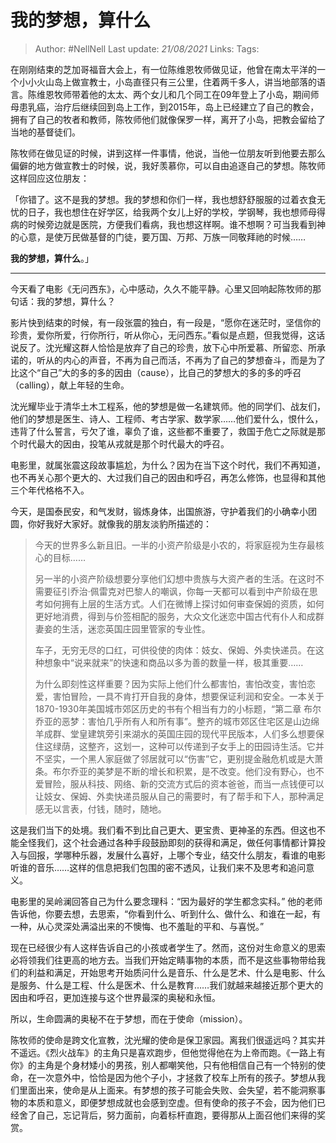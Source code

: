 # 我的梦想，算什么

> Author: #NellNell 
> Last update: *21/08/2021* 
> Links:
> Tags: 

在刚刚结束的芝加哥福音大会上，有一位陈维恩牧师做见证，他曾在南太平洋的一个小小火山岛上做宣教士，小岛直径只有三公里，住着两千多人，讲当地部落的语言。陈维恩牧师带着他的太太、两个女儿和几个同工在09年登上了小岛，期间师母患乳癌，治疗后继续回到岛上工作，到2015年，岛上已经建立了自己的教会，拥有了自己的牧者和教师，陈牧师他们就像保罗一样，离开了小岛，把教会留给了当地的基督徒们。

陈牧师在做见证的时候，讲到这样一件事情，他说，当他一位朋友听到他要去那么偏僻的地方做宣教士的时候，说，我好羡慕你，可以自由追逐自己的梦想。陈牧师这样回应这位朋友：

「你错了。这不是我的梦想。我的梦想和你们一样，我也想舒舒服服的过着衣食无忧的日子，我也想住在好学区，给我两个女儿上好的学校，学钢琴，我也想师母得病的时候旁边就是医院，方便我们看病，我也想这样啊。谁不想啊？可当我看到神的心意，是使万民做基督的门徒，要万国、万邦、万族一同敬拜祂的时候……

**我的梦想，算什么**。」

---

今天看了电影《无问西东》，心中感动，久久不能平静。心里又回响起陈牧师的那句话：我的梦想，算什么？

影片快到结束的时候，有一段张震的独白，有一段是，“愿你在迷茫时，坚信你的珍贵，爱你所爱，行你所行，听从你心，无问西东。”看似是点题，但我觉得，这话说反了。沈光耀这群人恰恰是放弃了自己的珍贵，放下心中所爱慕、所留恋、所承诺的，听从的内心的声音，不再为自己而活，不再为了自己的梦想奋斗，而是为了比这个“自己”大的多的多的因由（cause），比自己的梦想大的多的多的呼召（calling），献上年轻的生命。

沈光耀毕业于清华土木工程系，他的梦想是做一名建筑师。他的同学们、战友们，他们的梦想是医生、诗人、工程师、考古学家、数学家……他们爱什么，恨什么，违背了什么誓言，亏欠了谁，辜负了谁，这些都不重要了，救国于危亡之际就是那个时代最大的因由，投笔从戎就是那个时代最大的呼召。

电影里，就属张震这段故事尴尬，为什么？因为在当下这个时代，我们不再知道，也不再关心那个更大的、大过我们自己的因由和呼召，再怎么修饰，也显得和其他三个年代格格不入。

今天，是国泰民安，和气发财，锻炼身体，出国旅游，守护着我们的小确幸小团圆，你好我好大家好。就像我的朋友淡豹所描述的：

> 今天的世界多么新且旧。一半的小资产阶级是小农的，将家庭视为生存最核心的目标……  
>   
> 另一半的小资产阶级想要分享他们幻想中贵族与大资产者的生活。在这时不需要征引乔治·佩雷克对巴黎人的嘲讽，你每一天都可以看到中产阶级在思考如何拥有上层的生活方式。人们在微博上探讨如何审查保姆的资质，如何更好地消费，得到与价签相配的服务，大众文化迷恋中国古代有仆人和成群妻妾的生活，迷恋英国庄园里管家的专业性。  
>   
> 车子，无穷无尽的口红，可供役使的肉体：妓女、保姆、外卖快递员。在这种想象中“说来就来”的快速和商品以多为善的数量一样，极其重要……  
>   
> 为什么即刻性这样重要？因为实际上他们什么都害怕，害怕改变，害怕恋爱，害怕冒险，一具不肯打开自我的身体，想要保证利润和安全。一本关于1870-1930年美国城市郊区历史的书有个相当有力的小标题，“第二章 布尔乔亚的恶梦：害怕几乎所有人和所有事”。整齐的城市郊区住宅区是山边绵羊成群、堂皇建筑旁引来湖水的英国庄园的现代平民版本，人们多么想要保住这绿荫，这整齐，这划一，这种可以传递到子女手上的田园诗生活。它并不坚实，一个黑人家庭做了邻居就可以“伤害”它，更别提金融危机或是大萧条。布尔乔亚的美梦是不断的增长和积累，是不改变。他们没有野心，也不爱冒险，服从科技、网络、新的交流方式后的资本爸爸，而当一点钱便可以让妓女、保姆、外卖快递员服从自己的需要时，有了帮手和下人，那种满足感无以言表，付钱，随时，随地。

这是我们当下的处境。我们看不到比自己更大、更宝贵、更神圣的东西。但这也不能全怪我们，这个社会通过各种手段鼓励即刻的获得和满足，做任何事情都计算投入与回报，学哪种乐器，发展什么喜好，上哪个专业，结交什么朋友，看谁的电影听谁的音乐……这样的信息把我们包围的密不透风，让我们来不及思考和追问意义。

电影里的吴岭澜回答自己为什么要念理科：“因为最好的学生都念实科。” 他的老师告诉他，你要去想，去思索，“你看到什么、听到什么、做什么、和谁在一起，有一种，从心灵深处满溢出来的不懊悔、也不羞耻的平和、与喜悦。”

现在已经很少有人这样告诉自己的小孩或者学生了。然而，这份对生命意义的思索必将领我们往更高的地方去。当我们开始定睛事物的本质，而不是这些事物带给我们的利益和满足，开始思考开始质问什么是音乐、什么是艺术、什么是电影、什么是服务、什么是工程、什么是医术、什么是教育……我们就越来越接近那个更大的因由和呼召，更加连接与这个世界最深的奥秘和永恒。

所以，生命圆满的奥秘不在于梦想，而在于使命（mission）。

陈牧师的使命是跨文化宣教，沈光耀的使命是保卫家园。离我们很遥远吗？其实并不遥远。《烈火战车》的主角只是喜欢跑步，但他觉得他在为上帝而跑。《一路上有你》的主角是个身材矮小的男孩，别人都嘲笑他，只有他相信自己有一个特别的使命，在一次意外中，恰恰是因为他个子小，才拯救了校车上所有的孩子。梦想从我们里面出来，使命是从上面来。有梦想的孩子可能会失败、会失望，若不能洞察事物的本质和意义，即便梦想成就也会感到空虚。但有使命的孩子不会，因为他们已经舍了自己，忘记背后，努力面前，向着标杆直跑，要得那从上面召他们来得的奖赏。